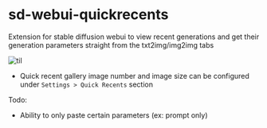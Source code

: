# sd-webui-quickrecents
Extension for stable diffusion webui to view recent generations and get their generation parameters straight from the txt2img/img2img tabs

![til](https://raw.githubusercontent.com/MINENEMA/sd-webui-quickrecents/main/example.gif)

- Quick recent gallery image number and image size can be configured under `Settings > Quick Recents` section

Todo:
 * Ability to only paste certain parameters (ex: prompt only)
